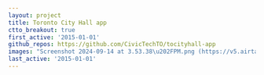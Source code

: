 ```yaml
---
layout: project
title: Toronto City Hall app
ctto_breakout: true
first_active: '2015-01-01'
github_repos: https://github.com/CivicTechTO/tocityhall-app
images: "Screenshot 2024-09-14 at 3.53.38\u202FPM.png (https://v5.airtableusercontent.com/v3/u/34/34/1729980000000/dEXbDOHm7KBXOoNUUERY2g/tTPJgZEgUVyL5Vjdy0AVJy5gbdYpwpH9uVtbmWZuiKqapDfZ387cH72CGZMSylyU4Chwp5du7E07li8GbHkwC_tBkThaVTinUyAwyc1DogrnAQdjXV2Oi6BgU2JoSeKm1-I00PADAZqcmH-H-XObBtr8TVMDLEFlvCPqHwEOiY1KPWLGuH4c1pLIu_DkN9AA/ByrHn5GTAdxLx2YYs8IatxKZt813VRWVzHQlU1A0QHQ)"
last_active: '2015-01-01'
---
```


